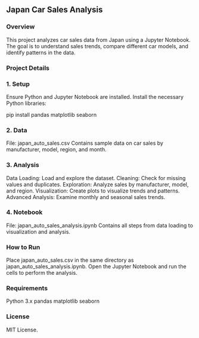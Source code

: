 ## Japan Car Sales Analysis
### Overview
This project analyzes car sales data from Japan using a Jupyter Notebook. The goal is to understand sales trends, compare different car models, and identify patterns in the data.

### Project Details

### 1. Setup
Ensure Python and Jupyter Notebook are installed.
Install the necessary Python libraries:

pip install pandas matplotlib seaborn

### 2. Data
File: japan_auto_sales.csv
Contains sample data on car sales by manufacturer, model, region, and month.
### 3. Analysis
Data Loading: Load and explore the dataset.
Cleaning: Check for missing values and duplicates.
Exploration: Analyze sales by manufacturer, model, and region.
Visualization: Create plots to visualize trends and patterns.
Advanced Analysis: Examine monthly and seasonal sales trends.
### 4. Notebook
File: japan_auto_sales_analysis.ipynb
Contains all steps from data loading to visualization and analysis.
### How to Run
Place japan_auto_sales.csv in the same directory as japan_auto_sales_analysis.ipynb.
Open the Jupyter Notebook and run the cells to perform the analysis.
### Requirements
Python 3.x
pandas
matplotlib
seaborn
### License
MIT License.